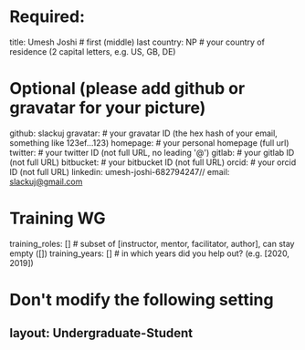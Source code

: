 # Required:
title: Umesh Joshi     # first (middle) last
country: NP              # your country of residence (2 capital letters, e.g. US, GB, DE)

# Optional (please add github or gravatar for your picture)
github:       slackuj
gravatar:     # your gravatar ID (the hex hash of your email, something like 123ef...123)
homepage:     # your personal homepage (full url)
twitter:      # your twitter ID (not full URL, no leading '@')
gitlab:       # your gitlab ID (not full URL)
bitbucket:    # your bitbucket ID (not full URL)
orcid:        # your orcid ID (not full URL)
linkedin:     umesh-joshi-682794247//
email:        slackuj@gmail.com

# Training WG
training_roles: []              # subset of [instructor, mentor, facilitator, author], can stay empty ([])
training_years: []              # in which years did you help out? (e.g. [2020, 2019])

# Don't modify the following setting
layout: Undergraduate-Student
---

<!-- Optional: Write something about yourself below this comment. Markdown styling is supported. -->

